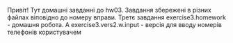 Привіт! Тут домашні завданні до hw03. Завдання збережені в різних файлах віповідно до номеру вправи. Третє завдання exercise3.homework - домашня робота. А exercise3.vers2.w.input - версія для вводу номерів телефонів користувачем